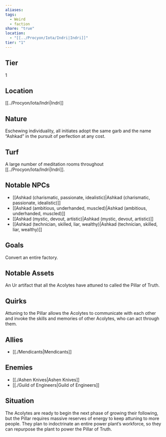 ```yaml
---
aliases: 
tags:
  - Weird
  - faction
share: "true"
location:
  - "[[../Procyon/Iota/Indri|Indri]]"
tier: "1"
---
```

## Tier

1

## Location

[[../Procyon/Iota/Indri|Indri]]

## Nature

Eschewing individuality, all initiates adopt the same garb and the name “Ashkad” in the pursuit of perfection at any cost.

## Turf

A large number of meditation rooms throughout [[../Procyon/Iota/Indri|Indri]].

## Notable NPCs

- [[Ashkad (charismatic, passionate, idealistic)|Ashkad (charismatic, passionate, idealistic)]]
- [[Ashkad (ambitious, underhanded, muscled)|Ashkad (ambitious, underhanded, muscled)]]
- [[Ashkad (mystic, devout, artistic)|Ashkad (mystic, devout, artistic)]]
- [[Ashkad (technician, skilled, liar, wealthy)|Ashkad (technician, skilled, liar, wealthy)]]


## Goals

Convert an entire factory.

## Notable Assets

An Ur artifact that all the Acolytes have attuned to called the Pillar of Truth.

## Quirks

Attuning to the Pillar allows the Acolytes to communicate with each other and invoke the skills and memories of other Acolytes, who can act through them.

## Allies

- [[./Mendicants|Mendicants]]


## Enemies

- [[./Ashen Knives|Ashen Knives]]
- [[./Guild of Engineers|Guild of Engineers]]


## Situation

The Acolytes are ready to begin the next phase of growing their following, but the Pillar requires massive reserves of energy to keep attuning to more people. They plan to indoctrinate an entire power plant’s workforce, so they can repurpose the plant to power the Pillar of Truth.
